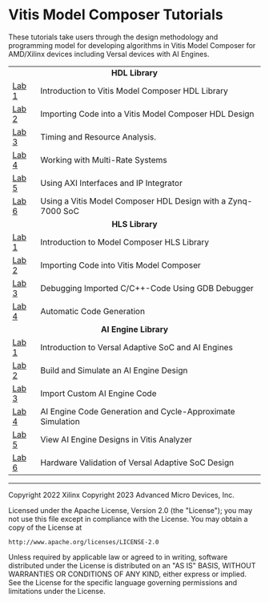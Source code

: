 # Vitis Model Composer Tutorials

These tutorials take users through the design methodology and programming model for developing algorithms in Vitis Model Composer for AMD/Xilinx devices including Versal devices with AI Engines.

<table style="width:100%">
<tr>
  <td align="center" colspan="2" style="bold" ><b>HDL Library</a></b>
</tr>

<tr>
<td>
<a href="./HDL_Library/Lab1/README.md">Lab 1</a>
</td>
<td>
Introduction to Vitis Model Composer HDL Library
</td>
</tr> 
 
<tr>
<td>
<a href="./HDL_Library/Lab2/README.md">Lab 2</a>
</td>
<td>
Importing Code into a Vitis Model Composer HDL Design
</td>
</tr> 
 
<tr>
<td>
<a href="./HDL_Library/Lab3/README.md">Lab 3</a>
</td>
<td>
Timing and Resource Analysis.
</td>
</tr>

<tr> 
<td>
<a href="./HDL_Library/Lab4/README.md">Lab 4</a>
</td>
<td>
Working with Multi-Rate Systems
</td>
</tr>

<tr> 
<td>
<a href="./HDL_Library/Lab5/README.md">Lab 5</a>
</td>
<td>
Using AXI Interfaces and IP Integrator
</td>
</tr>

<tr> 
<td>
<a href="./HDL_Library/Lab6/README.md">Lab 6</a>
</td>
<td>
Using a Vitis Model Composer HDL Design with a Zynq-7000 SoC
</td>
 </tr>
 
<tr>
  <td align="center" colspan="2" style="bold" ><b>HLS Library</a></b>
</tr>

<tr>
<td>
<a href="./HLS_Library/Lab1/README.md">Lab 1</a>
</td>
<td>
Introduction to Model Composer HLS Library
</td>
</tr> 
 
<tr>
<td>
<a href="./HLS_Library/Lab2/README.md">Lab 2</a>
</td>
<td>
Importing Code into Vitis Model Composer
</td>
</tr> 
 
<tr>
<td>
<a href="./HLS_Library/Lab3/README.md">Lab 3</a>
</td>
<td>
Debugging Imported C/C++-Code Using GDB Debugger
</td>
</tr>

<tr> 
<td>
<a href="./HLS_Library/Lab4/README.md">Lab 4</a>
</td>
<td>
Automatic Code Generation
</td>
</tr>

<tr>
  <td align="center" colspan="2" style="bold" ><b>AI Engine Library</a></b>
</tr>

<tr>
<td>
<a href="./AIEngine_Library/01-Introduction_to_Versal_and_AI_Engines/README.md">Lab 1</a>
</td>
<td>
Introduction to Versal Adaptive SoC and AI Engines
</td>
</tr> 
 
<tr>
<td>
<a href="./AIEngine_Library/02-Build_and_Simulate_AI_Engine_Design/README.md">Lab 2</a>
</td>
<td>
Build and Simulate an AI Engine Design
</td>
</tr> 

<tr>
<td>
<a href="./AIEngine_Library/03-Import_Custom_AI_Engine_Code/README.md">Lab 3</a>
</td>
<td>
Import Custom AI Engine Code
</td>
</tr> 
 
<tr>
<td>
<a href="./AIEngine_Library/04-AI_Engine_Code_Generation/README.md">Lab 4</a>
</td>
<td>
AI Engine Code Generation and Cycle-Approximate Simulation
</td>
</tr> 

<tr>
<td>
<a href="./AIEngine_Library/05-Vitis_Analyzer/README.md">Lab 5</a>
</td>
<td>
View AI Engine Designs in Vitis Analyzer
</td>
</tr> 
 
<tr>
<td>
<a href="./AIEngine_Library/06-Hardware_Validation/README.md">Lab 6</a>
</td>
<td>
Hardware Validation of Versal Adaptive SoC Design
</td>
</tr> 


</table>

--------------
Copyright 2022 Xilinx
Copyright 2023 Advanced Micro Devices, Inc.

Licensed under the Apache License, Version 2.0 (the "License");
you may not use this file except in compliance with the License.
You may obtain a copy of the License at

    http://www.apache.org/licenses/LICENSE-2.0

Unless required by applicable law or agreed to in writing, software
distributed under the License is distributed on an "AS IS" BASIS,
WITHOUT WARRANTIES OR CONDITIONS OF ANY KIND, either express or implied.
See the License for the specific language governing permissions and
limitations under the License.
